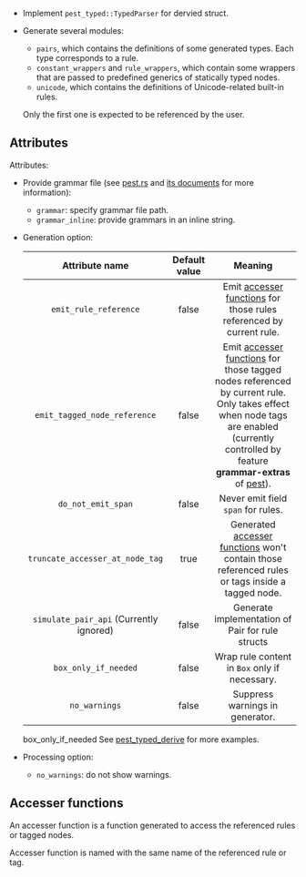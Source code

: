 - Implement `pest_typed::TypedParser` for dervied struct.
- Generate several modules:

  - `pairs`, which contains the definitions of some generated types. Each type corresponds to a rule.
  - `constant_wrappers` and `rule_wrappers`, which contain some wrappers that are passed to predefined generics of statically typed nodes.
  - `unicode`, which contains the definitions of Unicode-related built-in rules.

  Only the first one is expected to be referenced by the user.

## Attributes

Attributes:

- Provide grammar file (see [pest.rs](https://pest.rs) and [its documents](https://docs.rs/pest/latest/pest/) for more information):
  - `grammar`: specify grammar file path.
  - `grammar_inline`: provide grammars in an inline string.
- Generation option:

  |             Attribute name              | Default value |                                                                                                                      Meaning                                                                                                                      |
  | :-------------------------------------: | :-----------: | :-----------------------------------------------------------------------------------------------------------------------------------------------------------------------------------------------------------------------------------------------: |
  |          `emit_rule_reference`          |     false     |                                                                            Emit [accesser functions](#accesser-functions) for those rules referenced by current rule.                                                                             |
  |      `emit_tagged_node_reference`       |     false     | Emit [accesser functions](#accesser-functions) for those tagged nodes referenced by current rule. Only takes effect when node tags are enabled (currently controlled by feature **grammar-extras** of [pest](https://docs.rs/pest/latest/pest/)). |
  |           `do_not_emit_span`            |     false     |                                                                                                        Never emit field `span` for rules.                                                                                                         |
  |     `truncate_accesser_at_node_tag`     |     true      |                                                              Generated [accesser functions](#accesser-functions) won't contain those referenced rules or tags inside a tagged node.                                                               |
  | `simulate_pair_api` (Currently ignored) |     false     |                                                                                                 Generate implementation of Pair for rule structs                                                                                                  |
  |          `box_only_if_needed`           |     false     |                                                                                                   Wrap rule content in `Box` only if necessary.                                                                                                   |
  |              `no_warnings`              |     false     |                                                                                                          Suppress warnings in generator.                                                                                                          |

  box_only_if_needed
  See [pest_typed_derive](https://docs.rs/pest_typed_derive/latest/pest_typed_derive/) for more examples.

- Processing option:
  - `no_warnings`: do not show warnings.

## Accesser functions

An accesser function is a function generated to access the referenced rules or tagged nodes.

Accesser function is named with the same name of the referenced rule or tag.
